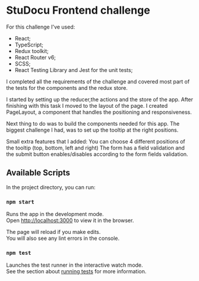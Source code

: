 # StuDocu Frontend challenge

For this challenge I've used:
- React;
- TypeScript;
- Redux toolkit;
- React Router v6;
- SCSS;
- React Testing Library and Jest for the unit tests;

I completed all the requirements of the challenge and covered most part of the tests for the components and the redux store.

I started by setting up the reducer,the actions and the store of the app. 
After finishing with this task I moved to the layout of the page. I created PageLayout, a component that handles the positioning and responsiveness.  

Next thing to do was to build the components needed for this app. The biggest challenge I had, was to set up the tooltip at the right positions. 

Small extra features that I added:
    You can choose 4 different positions of the tooltip (top, bottom, left and right)
    The form has a field validation and the submit button enables/disables according to the form fields validation.

## Available Scripts

In the project directory, you can run:

### `npm start`

Runs the app in the development mode.\
Open [http://localhost:3000](http://localhost:3000) to view it in the browser.

The page will reload if you make edits.\
You will also see any lint errors in the console.

### `npm test`

Launches the test runner in the interactive watch mode.\
See the section about [running tests](https://facebook.github.io/create-react-app/docs/running-tests) for more information.
